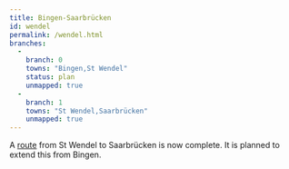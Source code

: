 ```yaml
---
title: Bingen-Saarbrücken
id: wendel
permalink: /wendel.html
branches:
  -
    branch: 0
    towns: "Bingen,St Wendel"
    status: plan
    unmapped: true
  -
    branch: 1
    towns: "St Wendel,Saarbrücken"
    unmapped: true
---
```


A [route][0] from St Wendel to Saarbrücken is now complete. It is planned to extend this from Bingen.

[0]: http://www.jakobusgesellschaft.eu/pilgern/wegbeschreibungen/
